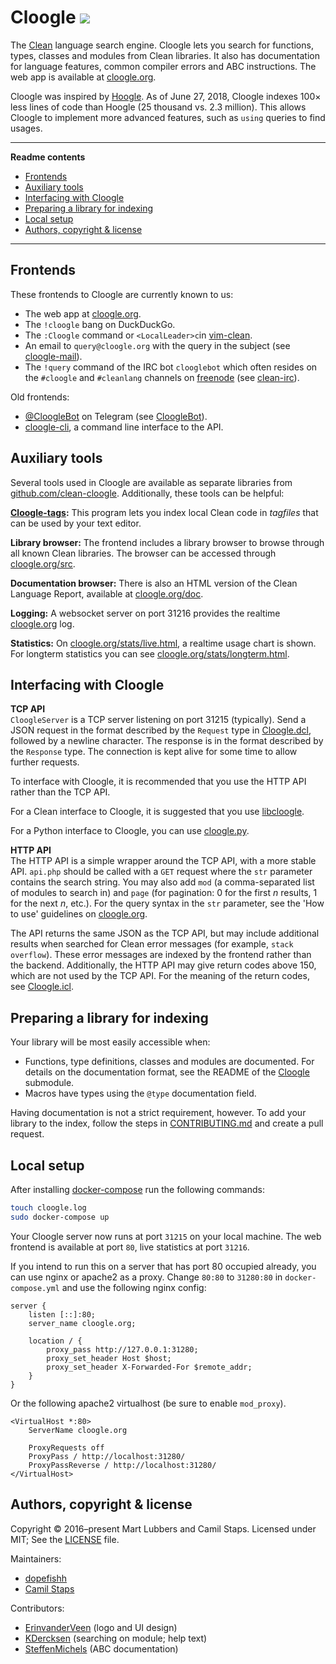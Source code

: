 # Cloogle [![][travis badge]][travis]

The [Clean][] language search engine. Cloogle lets you search for functions,
types, classes and modules from Clean libraries. It also has documentation for
language features, common compiler errors and ABC instructions. The web app is
available at [cloogle.org][].

Cloogle was inspired by [Hoogle][]. As of June 27, 2018, Cloogle indexes
100&times; less lines of code than Hoogle (25 thousand vs. 2.3 million). This
allows Cloogle to implement more advanced features, such as `using` queries to
find usages.

---

**Readme contents**

- [Frontends](#frontends)
- [Auxiliary tools](#auxiliary-tools)
- [Interfacing with Cloogle](#interfacing-with-cloogle)
- [Preparing a library for indexing](#preparing-a-library-for-indexing)
- [Local setup](#local-setup)
- [Authors, copyright &amp; license](#authors-copyright--license)

---

## Frontends
These frontends to Cloogle are currently known to us:

- The web app at [cloogle.org][].
- The `!cloogle` bang on DuckDuckGo.
- The `:Cloogle` command or `<LocalLeader>c`in [vim-clean][].
- An email to `query@cloogle.org` with the query in the subject
  (see [cloogle-mail][]).
- The `!query` command of the IRC bot `clooglebot` which often resides on the
  `#cloogle` and `#cleanlang` channels on [freenode][] (see [clean-irc][]).

Old frontends:

- [@CloogleBot][] on Telegram (see [CloogleBot][]).
- [cloogle-cli][], a command line interface to the API.

## Auxiliary tools
Several tools used in Cloogle are available as separate libraries from
[github.com/clean-cloogle](https://github.com/clean-cloogle). Additionally,
these tools can be helpful:

**[Cloogle-tags][cloogle-tags]:**
This program lets you index local Clean code in *tagfiles* that can be used by
your text editor.

**Library browser:**
The frontend includes a library browser to browse through all known Clean
libraries. The browser can be accessed through
[cloogle.org/src](https://cloogle.org/src).

**Documentation browser:**
There is also an HTML version of the Clean Language Report, available at
[cloogle.org/doc](https://cloogle.org/doc).

**Logging:**
A websocket server on port 31216 provides the realtime [cloogle.org][] log.

**Statistics:**
On [cloogle.org/stats/live.html](https://cloogle.org/stats/live.html), a
realtime usage chart is shown. For longterm statistics you can see
[cloogle.org/stats/longterm.html](https://cloogle.org/stats/longterm.html).

## Interfacing with Cloogle
**TCP API**  
`CloogleServer` is a TCP server listening on port 31215 (typically). Send a
JSON request in the format described by the `Request` type in [Cloogle.dcl][],
followed by a newline character. The response is in the format described by the
`Response` type. The connection is kept alive for some time to allow further
requests.

To interface with Cloogle, it is recommended that you use the HTTP API rather
than the TCP API.

For a Clean interface to Cloogle, it is suggested that you use [libcloogle][].

For a Python interface to Cloogle, you can use [cloogle.py][].

**HTTP API**  
The HTTP API is a simple wrapper around the TCP API, with a more stable API.
`api.php` should be called with a `GET` request where the `str` parameter
contains the search string. You may also add `mod` (a comma-separated list of
modules to search in) and `page` (for pagination: 0 for the first *n* results,
1 for the next *n*, etc.). For the query syntax in the `str` parameter, see the
'How to use' guidelines on [cloogle.org][].

The API returns the same JSON as the TCP API, but may include additional
results when searched for Clean error messages (for example, `stack overflow`).
These error messages are indexed by the frontend rather than the backend.
Additionally, the HTTP API may give return codes above 150, which are not used
by the TCP API. For the meaning of the return codes, see [Cloogle.icl][].

## Preparing a library for indexing
Your library will be most easily accessible when:

- Functions, type definitions, classes and modules are documented. For details
  on the documentation format, see the README of the [Cloogle][] submodule.
- Macros have types using the `@type` documentation field.

Having documentation is not a strict requirement, however.
To add your library to the index, follow the steps in
[CONTRIBUTING.md](/CONTRIBUTING.md#3-i-just-want-to-add-library-x) and create a
pull request.

## Local setup
After installing [docker-compose][] run the following commands:

```bash
touch cloogle.log
sudo docker-compose up
```

Your Cloogle server now runs at port `31215` on your local machine.
The web frontend is available at port `80`, live statistics at port `31216`.

If you intend to run this on a server that has port 80 occupied already, you
can use nginx or apache2 as a proxy. Change `80:80` to `31280:80` in
`docker-compose.yml` and use the following nginx config:

```nginx
server {
	listen [::]:80;
	server_name cloogle.org;

	location / {
		proxy_pass http://127.0.0.1:31280;
		proxy_set_header Host $host;
		proxy_set_header X-Forwarded-For $remote_addr;
	}
}
```

Or the following apache2 virtualhost (be sure to enable `mod_proxy`).

```ApacheConf
<VirtualHost *:80>
	ServerName cloogle.org

	ProxyRequests off
	ProxyPass / http://localhost:31280/
	ProxyPassReverse / http://localhost:31280/
</VirtualHost>
```

## Authors, copyright &amp; license
Copyright &copy; 2016&ndash;present Mart Lubbers and Camil Staps.
Licensed under MIT; See the [LICENSE](/LICENSE) file.

Maintainers:

- [dopefishh](https://github.com/dopefishh)
- [Camil Staps](https://camilstaps.nl)

Contributors:

- [ErinvanderVeen](https://github.com/ErinvanderVeen) (logo and UI design)
- [KDercksen](https://github.com/KDercksen) (searching on module; help text)
- [SteffenMichels](https://github.com/SteffenMichels) (ABC documentation)

[cloogle.org]: https://cloogle.org
[Cloogle]: https://github.com/clean-cloogle/Cloogle
[libcloogle]: https://github.com/clean-cloogle/libcloogle
[Cloogle.dcl]: https://github.com/clean-cloogle/libcloogle/blob/master/Cloogle.dcl
[Cloogle.icl]: https://github.com/clean-cloogle/libcloogle/blob/master/Cloogle.icl
[CloogleBot]: https://github.com/clean-cloogle/CloogleBot
[@CloogleBot]: https://telegram.me/CloogleBot
[cloogle-tags]: https://github.com/clean-cloogle/cloogle-tags
[cloogle-cli]: https://github.com/clean-cloogle/cloogle-cli
[cloogle-mail]: https://github.com/clean-cloogle/cloogle-mail
[clean-irc]: https://github.com/clean-cloogle/clean-irc
[cloogle.py]: https://github.com/clean-cloogle/cloogle.py

[Clean]: http://clean.cs.ru.nl
[vim-clean]: https://github.com/camilstaps/vim-clean

[docker-compose]: https://www.docker.com/products/docker-compose
[Hoogle]: https://github.com/ndmitchell/hoogle
[travis badge]: https://api.travis-ci.org/clean-cloogle/cloogle.org.svg?branch=master
[travis]: https://travis-ci.org/clean-cloogle/cloogle.org
[freenode]: https://freenode.net
